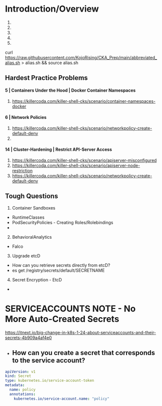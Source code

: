 # Introduction/Overview

1)
2)
3)
4)
5)

curl https://raw.githubusercontent.com/KojoRising/CKA_Prep/main/abbreviated_alias.sh > alias.sh && source alias.sh

## Hardest Practice Problems


#### 5 | Containers Under the Hood | Docker Container Namespaces
1) https://killercoda.com/killer-shell-cks/scenario/container-namespaces-docker

#### 6 | Network Policies
1) https://killercoda.com/killer-shell-cks/scenario/networkpolicy-create-default-deny
2) 

#### 14 | Cluster-Hardening | Restrict API-Server Access
1) https://killercoda.com/killer-shell-cks/scenario/apiserver-misconfigured
2) https://killercoda.com/killer-shell-cks/scenario/apiserver-node-restriction
3) https://killercoda.com/killer-shell-cks/scenario/networkpolicy-create-default-deny


## Tough Questions
1) Container Sandboxes
  - RuntimeClasses
  - PodSecurityPolicies - Creating Roles/Rolebindings
  -

2) BehavioralAnalytics
  - Falco

3) Upgrade etcD
- How can you retrieve secrets directly from etcD?
- es get /registry/secrets/default/SECRETNAME

4) Secret Encryption - EtcD
-



# SERVICEACCOUNTS NOTE - No More Auto-Created Secrets
https://itnext.io/big-change-in-k8s-1-24-about-serviceaccounts-and-their-secrets-4b909a4af4e0
- How can you create a secret that corresponds to the service account?
  - 

```yaml
apiVersion: v1
kind: Secret
type: kubernetes.io/service-account-token
metadata:
  name: policy
  annotations:
    kubernetes.io/service-account.name: "policy"
```
